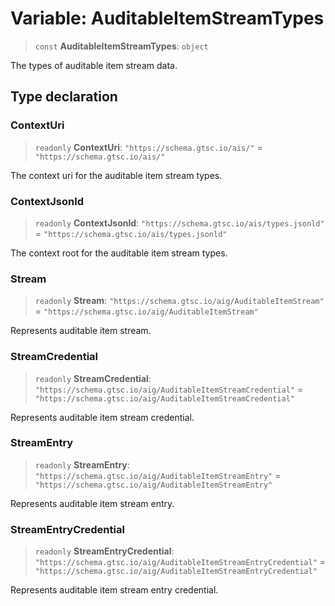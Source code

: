 # Variable: AuditableItemStreamTypes

> `const` **AuditableItemStreamTypes**: `object`

The types of auditable item stream data.

## Type declaration

### ContextUri

> `readonly` **ContextUri**: `"https://schema.gtsc.io/ais/"` = `"https://schema.gtsc.io/ais/"`

The context uri for the auditable item stream types.

### ContextJsonld

> `readonly` **ContextJsonld**: `"https://schema.gtsc.io/ais/types.jsonld"` = `"https://schema.gtsc.io/ais/types.jsonld"`

The context root for the auditable item stream types.

### Stream

> `readonly` **Stream**: `"https://schema.gtsc.io/aig/AuditableItemStream"` = `"https://schema.gtsc.io/aig/AuditableItemStream"`

Represents auditable item stream.

### StreamCredential

> `readonly` **StreamCredential**: `"https://schema.gtsc.io/aig/AuditableItemStreamCredential"` = `"https://schema.gtsc.io/aig/AuditableItemStreamCredential"`

Represents auditable item stream credential.

### StreamEntry

> `readonly` **StreamEntry**: `"https://schema.gtsc.io/aig/AuditableItemStreamEntry"` = `"https://schema.gtsc.io/aig/AuditableItemStreamEntry"`

Represents auditable item stream entry.

### StreamEntryCredential

> `readonly` **StreamEntryCredential**: `"https://schema.gtsc.io/aig/AuditableItemStreamEntryCredential"` = `"https://schema.gtsc.io/aig/AuditableItemStreamEntryCredential"`

Represents auditable item stream entry credential.
